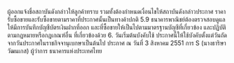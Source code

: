 ผู้ออกแจ้งชื่อสถาบันดังกล่าวให้ลูกค้าทราบ รวมทั้งต้องกำหนดเงื่อนไขให้สถาบันดังกล่าวประกาศ
ราคารับซื้อขายและรับซื้อขายตามราคาที่ประกาศนั้นเป็นทางค้าปกติ
5.9 ธนาคารพาณิชย์ต้องตรวจสอบดูแลให้มีการบันทึกบัญชีบัตรเงินฝากที่ออก
และที่ซื้อขายให้เป็นไปตามมาตรฐานบัญชีที่เกี่ยวข้อง และปฏิบัติตามกฎหมายหรือกฎเกณฑ์อื่น
ที่เกี่ยวข้องด้วย
6. วันเริ่มต้นบังคับใช้
ประกาศนี้ให้ใช้บังคับตั้งแต่วันถัดจากวันประกาศในราชกิจจานุเบกษาเป็นต้นไป
ประกาศ ณ วันที่ 3 สิงหาคม 2551
การ S
(นางธาริษา วัฒนเกส)
ผู้ว่าการ
ธนาคารแห่งประเทศไทย
